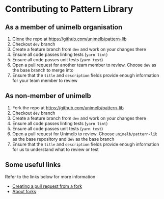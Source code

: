 # Contributing to Pattern Library

## As a member of unimelb organisation

1. Clone the repo at https://github.com/unimelb/pattern-lib
2. Checkout `dev` branch
3. Create a feature branch from `dev` and work on your changes there
4. Ensure all code passes linting tests (`yarn lint`)
5. Ensure all code passes unit tests (`yarn test`)
6. Open a pull request for another team member to review.  Choose `dev` as the base branch to merge into
7. Ensure that the `title` and `description` fields provide enough information for your team member to review

## As non-member of unimelb

1. Fork the repo at https://github.com/unimelb/pattern-lib
2. Checkout `dev` branch
3. Create a feature branch from `dev` and work on your changes there
4. Ensure all code passes linting tests (`yarn lint`)
5. Ensure all code passes unit tests (`yarn test`)
6. Open a pull request for Unimelb to review.  Choose `unimelb/pattern-lib` as the base repository and `dev` as the base branch
7. Ensure that the `title` and `description` fields provide enough information for us to understand what to review or test

## Some useful links

Refer to the links below for more information

- [Creating a pull request from a fork](https://help.github.com/en/articles/creating-a-pull-request-from-a-fork)
- [About forks](https://help.github.com/en/articles/about-forks)
